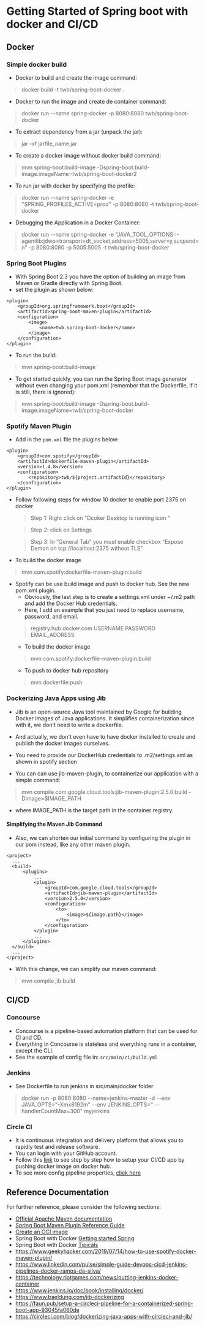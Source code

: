 # Getting Started of Spring boot with docker and CI/CD

## Docker
### Simple docker build
 
* Docker to build and create the image command: 
>docker build -t twb/spring-boot-docker .

* Docker to run the image and create de container command: 
>docker run --name spring-docker -p 8080:8080 twb/spring-boot-docker

* To extract dependency from a jar (unpack the jar): 
>jar -xf jarfile_name.jar

* To create a docker image without docker build command: 
>mvn spring-boot:build-image -Dspring-boot.build-image.imageName=twb/spring-boot-docker2

* To run jar with docker by specifying the profile: 
>docker run --name spring-docker -e "SPRING_PROFILES_ACTIVE=prod" -p 8080:8080 -t twb/spring-boot-docker

* Debugging the Application in a Docker Container:
>docker run --name spring-docker -e "JAVA_TOOL_OPTIONS=-agentlib:jdwp=transport=dt_socket,address=5005,server=y,suspend=n" -p 8080:8080 -p 5005:5005 -t twb/spring-boot-docker

### Spring Boot Plugins
* With Spring Boot 2.3 you have the option of building an image from Maven or Gradle directly with Spring Boot.
* set the plugin as shown below: 
> 
    <plugin>
        <groupId>org.springframework.boot</groupId>
        <artifactId>spring-boot-maven-plugin</artifactId>
        <configuration>
            <image>
                <name>twb.spring-boot-docker</name>
            </image>
        </configuration>
    </plugin>
* To run the build: 
> mvn spring-boot:build-image

* To get started quickly, you can run the Spring Boot image generator without even changing your pom.xml (remember that the Dockerfile, if it is still, there is ignored):
> mvn spring-boot:build-image -Dspring-boot.build-image.imageName=twb/spring-boot-docker
### Spotify Maven Plugin
* Add in the ``pom.xml`` file the plugins below: 
>   
    <plugin>
        <groupId>com.spotify</groupId>
        <artifactId>dockerfile-maven-plugin</artifactId>
        <version>1.4.8</version>
        <configuration>
            <repository>twb/${project.artifactId}</repository>
        </configuration>
    </plugin>
  
  
+ Follow following steps for window 10 docker to enable port 2375 on docker
  > Step 1: Right click on "Dcoker Desktop is running icon "
  
  > Step 2: click on Settings
  
  > Step 3: In “General Tab” you must enable checkbox “Expose Demon on tcp://localhost:2375 without TLS” 
+ To build the docker image  
> mvn com.spotify:dockerfile-maven-plugin:build 

* Spotify can be use build image and push to docker hub. See the new pom.xml plugin. 
    * Obviously, the last step is to create a settings.xml under ~/.m2 path and add the Docker Hub credentials. 
    * Here, I add an example that you just need to replace username, password, and email. 
    > <settings xmlns="http://maven.apache.org/SETTINGS/1.0.0"
                xmlns:xsi="http://www.w3.org/2001/XMLSchema-instance"
                xsi:schemaLocation="http://maven.apache.org/SETTINGS/1.0.0
                                https://maven.apache.org/xsd/settings-1.0.0.xsd">
          <servers>
              <server>
                  <id>registry.hub.docker.com</id>
                  <username>USERNAME</username>
                  <password>PASSWORD</password>
                  <configuration>
                      <email>EMAIL_ADDRESS</email>
                  </configuration>
              </server>
          </servers>
      </settings>
    * To build the docker image  
    > mvn com.spotify:dockerfile-maven-plugin:build 
    * To push to docker hub repository
    > mvn dockerfile:push

### Dockerizing Java Apps using Jib
* Jib is an open-source Java tool maintained by Google for building Docker images of Java applications. It simplifies containerization since with it, we don't need to write a dockerfile.

* And actually, we don't even have to have docker installed to create and publish the docker images ourselves.
* You need to provide our DockerHub credentials to .m2/settings.xml as shown in spotify section
* You can can use jib-maven-plugin, to containerize our application with a simple command:
> mvn compile com.google.cloud.tools:jib-maven-plugin:2.5.0:build -Dimage=$IMAGE_PATH
* where IMAGE_PATH is the target path in the container registry.

#### Simplifying the Maven Jib Command
* Also, we can shorten our initial command by configuring the plugin in our pom instead, like any other maven plugin.
>  
    <project>
      ...
      <build>
          <plugins>
              ...
              <plugin>
                  <groupId>com.google.cloud.tools</groupId>
                  <artifactId>jib-maven-plugin</artifactId>
                  <version>2.5.0</version>
                  <configuration>
                      <to>
                          <image>${image.path}</image>
                      </to>
                  </configuration>
              </plugin>
              ...
          </plugins>
      </build>
      ...
    </project>
* With this change, we can simplify our maven command:
> mvn compile jib:build


## CI/CD
### Concourse
* Concourse is a pipeline-based automation platform that can be used for CI and CD. 
* Everything in Concourse is stateless and everything runs in a container, except the CLI.
* See the example of config file in: ``src/main/ci/build.yml``

### Jenkins
* See Dockerfile to run jenkins in src/main/docker folder
> docker run -p 8080:8080 --name=jenkins-master -d --env JAVA_OPTS="-Xmx8192m" --env JENKINS_OPTS=" --handlerCountMax=300" myjenkins

### Circle CI
* It is continuous integration and delivery platform that allows you to rapidly test and release software.
* You can login with your GitHub account. 
* Follow this [link](https://circleci.com/blog/dockerizing-java-apps-with-circleci-and-jib/) 
to see step by step how to setup your CI/CD app by pushing docker image on docker hub.
* To see more config pipeline properties, [cliek here](https://circleci.com/docs/2.0/workflows/?section=pipelines)


## Reference Documentation
For further reference, please consider the following sections:

* [Official Apache Maven documentation](https://maven.apache.org/guides/index.html)
* [Spring Boot Maven Plugin Reference Guide](https://docs.spring.io/spring-boot/docs/2.5.2/maven-plugin/reference/html/)
* [Create an OCI image](https://docs.spring.io/spring-boot/docs/2.5.2/maven-plugin/reference/html/#build-image)
* Spring Boot with Docker [Getting started Spring](https://spring.io/guides/gs/spring-boot-docker/)  
* Spring Boot with Docker [Tipicals](https://spring.io/guides/topicals/spring-boot-docker)  
* https://www.geekyhacker.com/2019/07/14/how-to-use-spotify-docker-maven-plugin/
* https://www.linkedin.com/pulse/simple-guide-devops-cicd-jenkins-pipelines-docker-ramos-da-silva/
* https://technology.riotgames.com/news/putting-jenkins-docker-container
* https://www.jenkins.io/doc/book/installing/docker/
* https://www.baeldung.com/jib-dockerizing
* https://faun.pub/setup-a-circleci-pipeline-for-a-containerized-spring-boot-app-93045fa060de
* https://circleci.com/blog/dockerizing-java-apps-with-circleci-and-jib/
